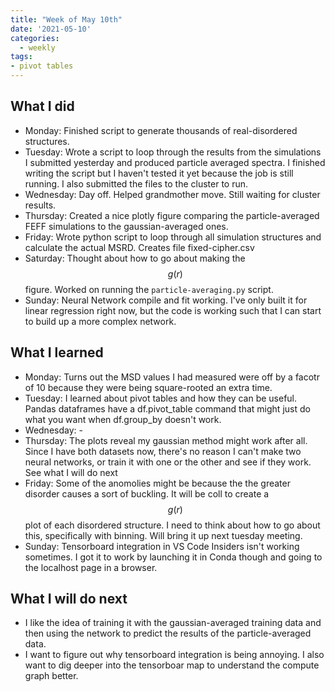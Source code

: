```yaml
---
title: "Week of May 10th"
date: '2021-05-10'
categories:
  - weekly
tags:
- pivot tables
---
```


## What I did
- Monday: Finished script to generate thousands of real-disordered structures.
- Tuesday: Wrote a script to loop through the results from the simulations I submitted yesterday and produced particle averaged spectra. I finished writing the script but I haven't tested it yet because the job is still running. I also submitted the files to the cluster to run.
- Wednesday: Day off. Helped grandmother move. Still waiting for cluster results.
- Thursday: Created a nice plotly figure comparing the particle-averaged FEFF simulations to the gaussian-averaged ones.
- Friday: Wrote python script to loop through all simulation structures and calculate the actual MSRD. Creates file fixed-cipher.csv
- Saturday: Thought about how to go about making the $$ g(r) $$ figure. Worked on running the `particle-averaging.py` script.
- Sunday: Neural Network compile and fit working. I've only built it for linear regression right now, but the code is working such that I can start to build up a more complex network.

## What I learned
- Monday: Turns out the MSD values I had measured were off by a facotr of 10 because they were being square-rooted an extra time.
- Tuesday: I learned about pivot tables and how they can be useful. Pandas dataframes have a df.pivot_table command that might just do what you want when df.group_by doesn't work.
- Wednesday: -
- Thursday: The plots reveal my gaussian method might work after all. Since I have both datasets now, there's no reason I can't make two neural networks, or train it with one or the other and see if they work. See what I will do next
- Friday: Some of the anomolies might be because the the greater disorder causes a sort of buckling. It will be coll to create a $$ g(r) $$ plot of each disordered structure. I need to think about how to go about this, specifically with binning. Will bring it up next tuesday meeting.
- Sunday: Tensorboard integration in VS Code Insiders isn't working sometimes. I got it to work by launching it in Conda though and going to the localhost page in a browser.


## What I will do next
- I like the idea of training it with the gaussian-averaged training data and then using the network to predict the results of the particle-averaged data.
- I want to figure out why tensorboard integration is being annoying. I also want to dig deeper into the tensorboar map to understand the compute graph better.